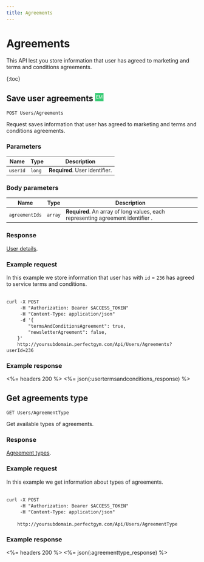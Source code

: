 ```yaml
---
title: Agreements
---
```


# Agreements

This API lest you store information that user has agreed to marketing and terms and conditions agreements.

{:toc}


## Save user agreements ![alt text][EM]

    POST Users/Agreements

Request saves information that user has agreed to marketing and terms and conditions agreements.


### Parameters

Name  	    | Type     		| Description
------------|---------------|------------
`userId`    |`long`    		| **Required**. User identifier.
 

### Body parameters

Name     	    				| Type    		| Description
--------------------------------|---------------|------------
`agreementIds`     		        |`array`    	|  **Required**. An array of long values, each representing agreement identifier .




### Response

[User details][UserDetailsProperties].


### Example request

In this example we store information that user has with `id` = `236` has agreed to service terms and conditions.

``` command-line

curl -X POST 
	 -H "Authorization: Bearer $ACCESS_TOKEN" 
	 -H "Content-Type: application/json" 
	 -d '{
	    "termsAndConditionsAgreement": true,
	    "newsletterAgreement": false,	    
	}' 
	http://yoursubdomain.perfectgym.com/Api/Users/Agreements?userId=236
```


### Example response

<%= headers 200 %>
<%= json(:usertermsandconditions_response) %>



[UserDetailsProperties]: /api/users/userdetails#properties
[Contract]: /appendix/datatypes/contract

[EM]: /assets/images/employee.png "Employee mode"
[UM]: /assets/images/user.png "User mode"


## Get agreements type 

    GET Users/AgreementType

Get available types of agreements.


### Response

[Agreement types][AgreementType].


### Example request

In this example we get information about types of agreements.

``` command-line

curl -X POST 
	 -H "Authorization: Bearer $ACCESS_TOKEN" 
	 -H "Content-Type: application/json"
	 
	http://yoursubdomain.perfectgym.com/Api/Users/AgreementType
```
### Example response

<%= headers 200 %>
<%= json(:agreementtype_response) %>

[AgreementType]: /appendix/datatypes/agreementType




